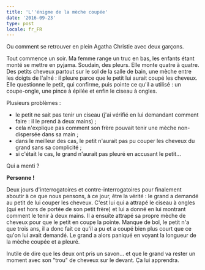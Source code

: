 ```yaml
---
title: 'L''énigme de la mèche coupée'
date: '2016-09-23'
type: post
locale: fr_FR
---
```


Ou comment se retrouver en plein Agatha Christie avec deux garçons.

<!-- more -->

Tout commence un soir. Ma femme range un truc en bas, les enfants étant monté se mettre en pyjama. Soudain, des pleurs. Elle monte quatre à quatre. Des petits cheveux partout sur le sol de la salle de bain, une mèche entre les doigts de l'aîné : il pleure parce que le petit lui aurait coupé les cheveux. Elle questionne le petit, qui confirme, puis pointe ce qu'il a utilisé : un coupe-ongle, une pince à épilée et enfin le ciseau à ongles.

Plusieurs problèmes :

* le petit ne sait pas tenir un ciseau (j'ai vérifié en lui demandant comment faire : il le prend à deux mains) ;
* cela n'explique pas comment son frère pouvait tenir une mèche non-dispersée dans sa main ;
* dans le meilleur des cas, le petit n'aurait pas pu couper les cheveux du grand sans sa complicité ;
* si c'était le cas, le grand n'aurait pas pleuré en accusant le petit…

Qui a menti ?

**Personne !**

Deux jours d'interrogatoires et contre-interrogatoires pour finalement aboutir à ce que nous pensons, à ce jour, être la vérité : le grand a demandé au petit de lui couper les cheveux. C'est lui qui a attrapé le ciseau à ongles (qui est hors de portée de son petit frère) et lui a donné en lui montrant comment le tenir à deux mains. Il a ensuite attrapé sa propre mèche de cheveux pour que le petit en coupe la pointe. Manque de bol, le petit n'a que trois ans, il a donc fait ce qu'il a pu et a coupé bien plus court que ce qu'on lui avait demandé. Le grand a alors paniqué en voyant la longueur de la mèche coupée et a pleuré.

Inutile de dire que les deux ont pris un savon… et que le grand va rester un moment avec son "trou" de cheveux sur le devant. Ça lui apprendra.
